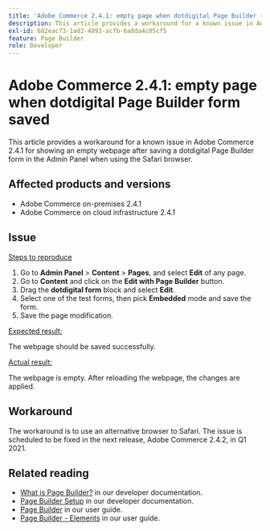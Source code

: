 ```yaml
---
title: 'Adobe Commerce 2.4.1: empty page when dotdigital Page Builder form saved'
description: This article provides a workaround for a known issue in Adobe Commerce 2.4.1 for showing an empty webpage after saving a dotdigital Page Builder form in the Admin Panel when using the Safari browser.
exl-id: 682eac73-1ad2-4093-acfb-6a8da4c05cf5
feature: Page Builder
role: Developer
---
```

# Adobe Commerce 2.4.1: empty page when dotdigital Page Builder form saved

This article provides a workaround for a known issue in Adobe Commerce 2.4.1 for showing an empty webpage after saving a dotdigital Page Builder form in the Admin Panel when using the Safari browser.

## Affected products and versions

* Adobe Commerce on-premises 2.4.1
* Adobe Commerce on cloud infrastructure 2.4.1

## Issue

<u>Steps to reproduce</u>

1. Go to **Admin Panel** > **Content** > **Pages**, and select **Edit** of any page.
1. Go to **Content** and click on the **Edit with Page Builder** button.
1. Drag the **dotdigital form** block and select **Edit**.
1. Select one of the test forms, then pick **Embedded** mode and save the form.
1. Save the page modification.

<u>Expected result:</u>

The webpage should be saved successfully.

<u>Actual result:</u>

The webpage is empty. After reloading the webpage, the changes are applied.

## Workaround

The workaround is to use an alternative browser to Safari. The issue is scheduled to be fixed in the next release, Adobe Commerce 2.4.2, in Q1 2021.

## Related reading

* [What is Page Builder?](https://devdocs.magento.com/page-builder/docs/) in our developer documentation.
* [Page Builder Setup](https://experienceleague.adobe.com/docs/commerce-admin/page-builder/setup.html) in our developer documentation.
* [Page Builder](https://docs.magento.com/user-guide/cms/page-builder.html) in our user guide.
* [Page Builder - Elements](https://docs.magento.com/user-guide/cms/page-builder-elements.html) in our user guide.
